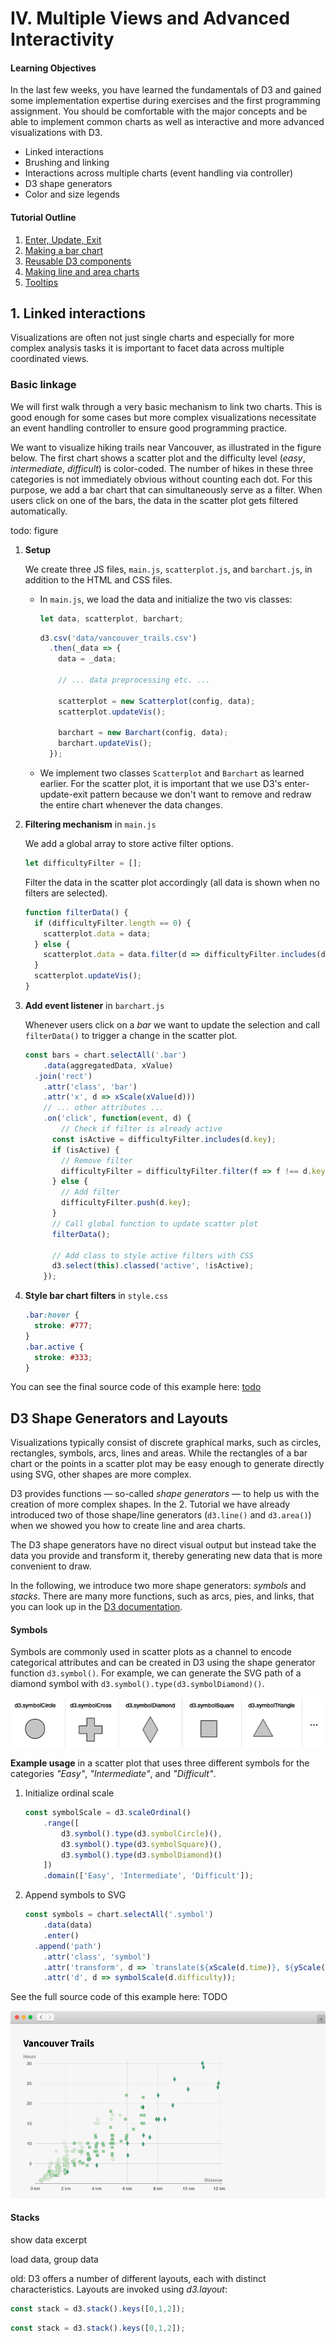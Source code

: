 # IV. Multiple Views and Advanced Interactivity

#### Learning Objectives

In the last few weeks, you have learned the fundamentals of D3 and gained some implementation expertise during exercises and the first programming assignment. You should be comfortable with the major concepts and be able to implement common charts as well as interactive and more advanced visualizations with D3.

* Linked interactions
* Brushing and linking
* Interactions across multiple charts (event handling via controller)
* D3 shape generators
* Color and size legends

#### Tutorial Outline

1. [Enter, Update, Exit](#enter-update-exit)
2. [Making a bar chart](#more-d3-basics)
3. [Reusable D3 components](#reusable-d3-components)
4. [Making line and area charts](#making-line-and-area-charts)
5. [Tooltips](#tooltips)

## 1. Linked interactions

Visualizations are often not just single charts and especially for more complex analysis tasks it is important to facet data across multiple coordinated views.

### Basic linkage

We will first walk through a very basic mechanism to link two charts. This is good enough for some cases but more complex visualizations necessitate an event handling controller to ensure good programming practice.

We want to visualize hiking trails near Vancouver, as illustrated in the figure below. The first chart shows a scatter plot and the difficulty level (*easy*, *intermediate*, *difficult*) is color-coded. The number of hikes in these three categories is not immediately obvious without counting each dot. For this purpose, we add a bar chart that can simultaneously serve as a filter. When users click on one of the bars, the data in the scatter plot gets filtered automatically.

todo: figure

1. **Setup**

	We create three JS files, `main.js`, `scatterplot.js`, and `barchart.js`, in addition to the HTML and CSS files.
	
	* In `main.js`, we load the data and initialize the two vis classes:

		```js
		let data, scatterplot, barchart;
		```
		
		```js
		d3.csv('data/vancouver_trails.csv')
		  .then(_data => {
		    data = _data;
		    
		    // ... data preprocessing etc. ...
		    
		    scatterplot = new Scatterplot(config, data);
		    scatterplot.updateVis();
		
		    barchart = new Barchart(config, data);
		    barchart.updateVis();
		  });
		```
		
	* We implement two classes `Scatterplot` and `Barchart` as learned earlier.   For the scatter plot, it is important that we use D3's enter-update-exit pattern because we don't want to remove and redraw the entire chart whenever the data changes.

2. **Filtering mechanism** in `main.js`

	We add a global array to store active filter options.
	
	```js
	let difficultyFilter = [];
	```
	
	Filter the data in the scatter plot accordingly (all data is shown when no filters are selected).
	
	```js
	function filterData() {
	  if (difficultyFilter.length == 0) {
	    scatterplot.data = data;
	  } else {
	    scatterplot.data = data.filter(d => difficultyFilter.includes(d.difficulty));
	  }
	  scatterplot.updateVis();
	}
	```

3. **Add event listener** in `barchart.js`

	Whenever users click on a *bar* we want to update the selection and call `filterData()` to trigger a change in the scatter plot.
	
	```js
	const bars = chart.selectAll('.bar')
        .data(aggregatedData, xValue)
      .join('rect')
        .attr('class', 'bar')
        .attr('x', d => xScale(xValue(d)))
        // ... other attributes ... 
        .on('click', function(event, d) {
        	// Check if filter is already active
          const isActive = difficultyFilter.includes(d.key);
          if (isActive) { 
            // Remove filter
            difficultyFilter = difficultyFilter.filter(f => f !== d.key);
          } else { 
            // Add filter
            difficultyFilter.push(d.key);
          }
          // Call global function to update scatter plot
          filterData();
          
          // Add class to style active filters with CSS
          d3.select(this).classed('active', !isActive);
        });
	```

4. **Style bar chart filters** in `style.css`

	```css
	.bar:hover {
	  stroke: #777;
	}
	.bar.active {
	  stroke: #333;
	}
	```

You can see the final source code of this example here: [todo](todo)

## D3 Shape Generators and Layouts

Visualizations typically consist of discrete graphical marks, such as circles, rectangles, symbols, arcs, lines and areas. While the rectangles of a bar chart or the points in a scatter plot may be easy enough to generate directly using SVG, other shapes are more complex.

D3 provides functions — so-called *shape generators* — to help us with the creation of more complex shapes. In the 2. Tutorial we have already introduced two of those shape/line generators (`d3.line()` and `d3.area()`) when we showed you how to create line and area charts.

The D3 shape generators have no direct visual output but instead take the data you provide and transform it, thereby generating new data that is more convenient to draw.

In the following, we introduce two more shape generators: *symbols* and *stacks*. There are many more functions, such as arcs, pies, and links, that you can look up in the [D3 documentation](https://github.com/d3/d3-shape).

#### Symbols

Symbols are commonly used in scatter plots as a channel to encode categorical attributes and can be created in D3 using the shape generator function `d3.symbol()`. For example, we can generate the SVG path of a diamond symbol with `d3.symbol().type(d3.symbolDiamond)()`.

![D3 Symbols](d3-symbols.png?raw=true "D3 Symbols")

**Example usage** in a scatter plot that uses three different symbols for the categories *"Easy"*, *"Intermediate"*, and *"Difficult"*.

1. Initialize ordinal scale

	```js
	const symbolScale = d3.scaleOrdinal()
	    .range([
	    	d3.symbol().type(d3.symbolCircle)(),
	    	d3.symbol().type(d3.symbolSquare)(),
	    	d3.symbol().type(d3.symbolDiamond)()
	    ])
	    .domain(['Easy', 'Intermediate', 'Difficult']);
	```

2. Append symbols to SVG

	```js
	const symbols = chart.selectAll('.symbol')
	    .data(data)
	    .enter()
	  .append('path')
	    .attr('class', 'symbol')
	    .attr('transform', d => `translate(${xScale(d.time)}, ${yScale(d.distance)})`)
	    .attr('d', d => symbolScale(d.difficulty));
	```
	
See the full source code of this example here: TODO

![Scatterplot with shapes](example_scatterplot_shapes.png?raw=true "Scatterplot with shapes")

#### Stacks

show data excerpt

load data, group data



old:
D3 offers a number of different layouts, each with distinct characteristics. Layouts are invoked using *d3.layout*:



```js
const stack = d3.stack().keys([0,1,2]);
```

```js
const stack = d3.stack().keys([0,1,2]);
```
